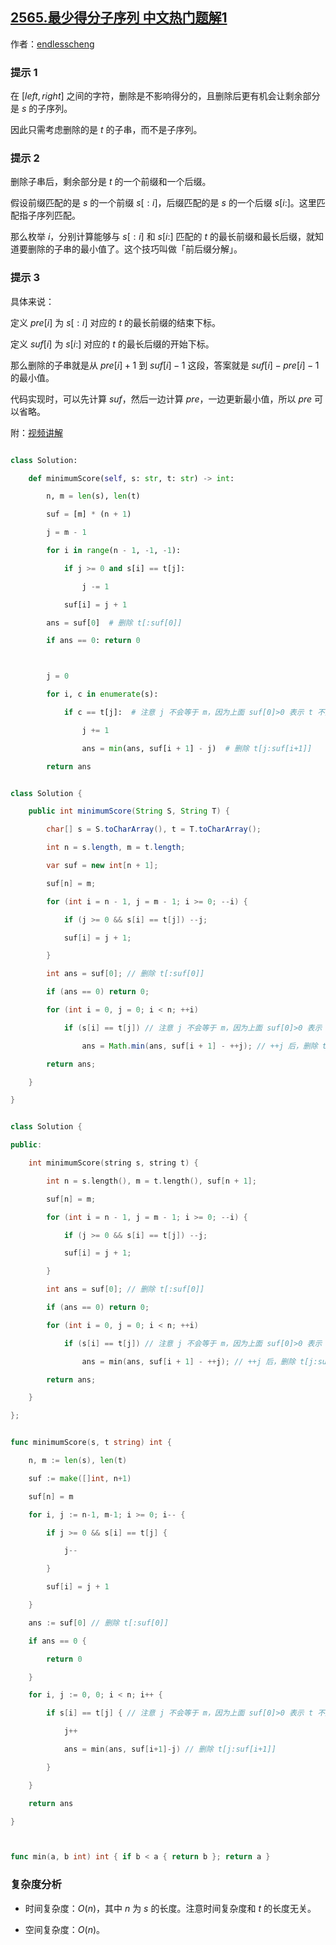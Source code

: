 ## [2565.最少得分子序列 中文热门题解1](https://leetcode.cn/problems/subsequence-with-the-minimum-score/solutions/100000/qian-hou-zhui-fen-jie-san-zhi-zhen-pytho-6cmr)

作者：[endlesscheng](https://leetcode.cn/u/endlesscheng)
### 提示 1

在 $[\textit{left}, \textit{right}]$ 之间的字符，删除是不影响得分的，且删除后更有机会让剩余部分是 $s$ 的子序列。

因此只需考虑删除的是 $t$ 的子串，而不是子序列。

### 提示 2

删除子串后，剩余部分是 $t$ 的一个前缀和一个后缀。

假设前缀匹配的是 $s$ 的一个前缀 $s[:i]$，后缀匹配的是 $s$ 的一个后缀 $s[i:]$。这里匹配指子序列匹配。

那么枚举 $i$，分别计算能够与 $s[:i]$ 和 $s[i:]$ 匹配的 $t$ 的最长前缀和最长后缀，就知道要删除的子串的最小值了。这个技巧叫做「前后缀分解」。

### 提示 3

具体来说：

定义 $\textit{pre}[i]$ 为 $s[:i]$ 对应的 $t$ 的最长前缀的结束下标。

定义 $\textit{suf}[i]$ 为 $s[i:]$ 对应的 $t$ 的最长后缀的开始下标。

那么删除的子串就是从 $\textit{pre}[i]+1$ 到 $\textit{suf}[i]-1$ 这段，答案就是 $\textit{suf}[i]-\textit{pre}[i]-1$ 的最小值。

代码实现时，可以先计算 $\textit{suf}$，然后一边计算 $\textit{pre}$，一边更新最小值，所以 $\textit{pre}$ 可以省略。

附：[视频讲解](https://www.bilibili.com/video/BV1GY411i7RP/)

```py [sol1-Python3]
class Solution:
    def minimumScore(self, s: str, t: str) -> int:
        n, m = len(s), len(t)
        suf = [m] * (n + 1)
        j = m - 1
        for i in range(n - 1, -1, -1):
            if j >= 0 and s[i] == t[j]:
                j -= 1
            suf[i] = j + 1
        ans = suf[0]  # 删除 t[:suf[0]]
        if ans == 0: return 0

        j = 0
        for i, c in enumerate(s):
            if c == t[j]:  # 注意 j 不会等于 m，因为上面 suf[0]>0 表示 t 不是 s 的子序列
                j += 1
                ans = min(ans, suf[i + 1] - j)  # 删除 t[j:suf[i+1]]
        return ans
```

```java [sol1-Java]
class Solution {
    public int minimumScore(String S, String T) {
        char[] s = S.toCharArray(), t = T.toCharArray();
        int n = s.length, m = t.length;
        var suf = new int[n + 1];
        suf[n] = m;
        for (int i = n - 1, j = m - 1; i >= 0; --i) {
            if (j >= 0 && s[i] == t[j]) --j;
            suf[i] = j + 1;
        }
        int ans = suf[0]; // 删除 t[:suf[0]]
        if (ans == 0) return 0;
        for (int i = 0, j = 0; i < n; ++i)
            if (s[i] == t[j]) // 注意 j 不会等于 m，因为上面 suf[0]>0 表示 t 不是 s 的子序列
                ans = Math.min(ans, suf[i + 1] - ++j); // ++j 后，删除 t[j:suf[i+1]]
        return ans;
    }
}
```

```cpp [sol1-C++]
class Solution {
public:
    int minimumScore(string s, string t) {
        int n = s.length(), m = t.length(), suf[n + 1];
        suf[n] = m;
        for (int i = n - 1, j = m - 1; i >= 0; --i) {
            if (j >= 0 && s[i] == t[j]) --j;
            suf[i] = j + 1;
        }
        int ans = suf[0]; // 删除 t[:suf[0]]
        if (ans == 0) return 0;
        for (int i = 0, j = 0; i < n; ++i)
            if (s[i] == t[j]) // 注意 j 不会等于 m，因为上面 suf[0]>0 表示 t 不是 s 的子序列
                ans = min(ans, suf[i + 1] - ++j); // ++j 后，删除 t[j:suf[i+1]]
        return ans;
    }
};
```

```go [sol1-Go]
func minimumScore(s, t string) int {
	n, m := len(s), len(t)
	suf := make([]int, n+1)
	suf[n] = m
	for i, j := n-1, m-1; i >= 0; i-- {
		if j >= 0 && s[i] == t[j] {
			j--
		}
		suf[i] = j + 1
	}
	ans := suf[0] // 删除 t[:suf[0]]
	if ans == 0 {
		return 0
	}
	for i, j := 0, 0; i < n; i++ {
		if s[i] == t[j] { // 注意 j 不会等于 m，因为上面 suf[0]>0 表示 t 不是 s 的子序列
			j++
			ans = min(ans, suf[i+1]-j) // 删除 t[j:suf[i+1]]
		}
	}
	return ans
}

func min(a, b int) int { if b < a { return b }; return a }
```

### 复杂度分析

- 时间复杂度：$O(n)$，其中 $n$ 为 $s$ 的长度。注意时间复杂度和 $t$ 的长度无关。
- 空间复杂度：$O(n)$。
